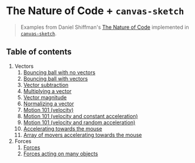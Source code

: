 # The Nature of Code + `canvas-sketch`

> Examples from Daniel Shiffman's [The Nature of Code](https://natureofcode.com)
> implemented in [`canvas-sketch`](https://github.com/mattdesl/canvas-sketch).

## Table of contents

1. Vectors
   1. [Bouncing ball with no vectors](./01-vectors/01-bouncing-ball-with-no-vectors/)
   2. [Bouncing ball with vectors](./01-vectors/02-bouncing-ball-with-vectors/)
   3. [Vector subtraction](./01-vectors/03-vector-subtraction/)
   4. [Multiplying a vector](./01-vectors/04-multiplying-a-vector/)
   5. [Vector magnitude](./01-vectors/05-vector-magnitude/)
   6. [Normalizing a vector](./01-vectors/06-normalizing-a-vector/)
   7. [Motion 101 (velocity)](./01-vectors/07-motion-101-velocity/)
   8. [Motion 101 (velocity and constant acceleration)](./01-vectors/08-motion-101-velocity-constant-acceleration/)
   9. [Motion 101 (velocity and random acceleration)](./01-vectors/09-motion-101-velocity-random-acceleration/)
   10. [Accelerating towards the mouse](./01-vectors/10-accelerating-towards-the-mouse/)
   11. [Array of movers accelerating towards the mouse](./01-vectors/11-array-movers-accelerating-towards-mouse/)
2. Forces
   1. [Forces](./02-forces/01-forces/)
   2. [Forces acting on many objects](./02-forces/02-forces-acting-on-many-objects/)
